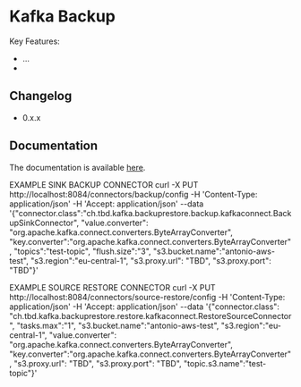 # Kafka Backup

Key Features:

 * ...
 * 


## Changelog

 * 0.x.x


## Documentation

The documentation is available [here](doc/README.md).

EXAMPLE SINK BACKUP CONNECTOR
curl -X PUT http://localhost:8084/connectors/backup/config -H 'Content-Type: application/json' -H 'Accept: application/json' --data '{"connector.class":"ch.tbd.kafka.backuprestore.backup.kafkaconnect.BackupSinkConnector", "value.converter": "org.apache.kafka.connect.converters.ByteArrayConverter", "key.converter":"org.apache.kafka.connect.converters.ByteArrayConverter", "topics":"test-topic", "flush.size":"3", "s3.bucket.name":"antonio-aws-test", "s3.region":"eu-central-1", "s3.proxy.url": "TBD", "s3.proxy.port": "TBD"}'

EXAMPLE SOURCE RESTORE CONNECTOR
curl -X PUT http://localhost:8084/connectors/source-restore/config -H 'Content-Type: application/json' -H 'Accept: application/json' --data '{"connector.class": "ch.tbd.kafka.backuprestore.restore.kafkaconnect.RestoreSourceConnector", "tasks.max":"1", "s3.bucket.name":"antonio-aws-test", "s3.region":"eu-central-1", "value.converter": "org.apache.kafka.connect.converters.ByteArrayConverter", "key.converter":"org.apache.kafka.connect.converters.ByteArrayConverter", "s3.proxy.url": "TBD", "s3.proxy.port": "TBD", "topic.s3.name":"test-topic"}'




